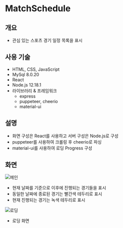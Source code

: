 # MatchSchedule<br>
## 개요
* 관심 있는 스포츠 경기 일정 목록을 표시

## 사용 기술
* HTML, CSS, JavaScript
* MySql 8.0.20
* React
* Node.js 12.18.1
* 라이브러리 & 프레임워크
  - express
  - puppeteer, cheerio
  - material-ui

## 설명
* 화면 구성은 React를 사용하고 서버 구성은 Node.js로 구성
* puppeteer를 사용하여 크롤링 후 cheerio로 파싱
* material-ui를 사용하여 로딩 Progress 구성

## 화면
![메인](https://user-images.githubusercontent.com/58472980/100016564-f76cd980-2e1c-11eb-8569-08e0be52f136.PNG)
* 현재 날짜를 기준으로 이후에 진행되는 경기들을 표시
* 동일한 날짜에 종료된 경기는 빨간색 테두리로 표시
* 현재 진행되는 경기는 녹색 테두리로 표시

![로딩](https://user-images.githubusercontent.com/58472980/100017045-a8737400-2e1d-11eb-9288-a643b202dce0.PNG)
* 로딩 화면
